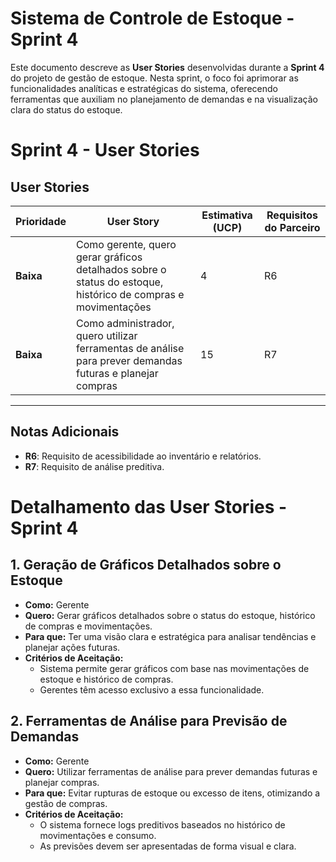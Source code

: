# Sistema de Controle de Estoque - Sprint 4

Este documento descreve as **User Stories** desenvolvidas durante a **Sprint 4** do projeto de gestão de estoque. Nesta sprint, o foco foi aprimorar as funcionalidades analíticas e estratégicas do sistema, oferecendo ferramentas que auxiliam no planejamento de demandas e na visualização clara do status do estoque.

# Sprint 4 - User Stories

## User Stories

| Prioridade | User Story                                                                 | Estimativa (UCP) | Requisitos do Parceiro |
|------------|----------------------------------------------------------------------------|------------------|------------------------|
| **Baixa**  | Como gerente, quero gerar gráficos detalhados sobre o status do estoque, histórico de compras e movimentações | 4                | R6                     |
| **Baixa**  | Como administrador, quero utilizar ferramentas de análise para prever demandas futuras e planejar compras | 15               | R7                     |

---

## Notas Adicionais
- **R6**: Requisito de acessibilidade ao inventário e relatórios.
- **R7**: Requisito de análise preditiva.

# Detalhamento das User Stories - Sprint 4

## 1. Geração de Gráficos Detalhados sobre o Estoque  
- **Como:** Gerente  
- **Quero:** Gerar gráficos detalhados sobre o status do estoque, histórico de compras e movimentações.  
- **Para que:** Ter uma visão clara e estratégica para analisar tendências e planejar ações futuras.  
- **Critérios de Aceitação:**  
  - Sistema permite gerar gráficos com base nas movimentações de estoque e histórico de compras.    
  - Gerentes têm acesso exclusivo a essa funcionalidade.

## 2. Ferramentas de Análise para Previsão de Demandas  
- **Como:** Gerente  
- **Quero:** Utilizar ferramentas de análise para prever demandas futuras e planejar compras.  
- **Para que:** Evitar rupturas de estoque ou excesso de itens, otimizando a gestão de compras.  
- **Critérios de Aceitação:**  
  - O sistema fornece logs preditivos baseados no histórico de movimentações e consumo.    
  - As previsões devem ser apresentadas de forma visual e clara.
